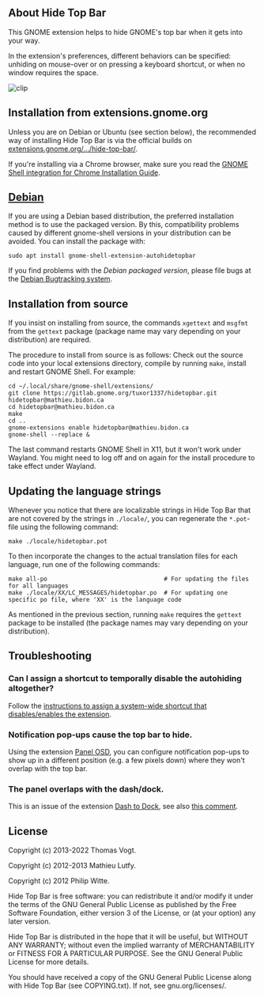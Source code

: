About Hide Top Bar
------------------

This GNOME extension helps to hide GNOME's top bar when it gets into your way.

In the extension's preferences, different behaviors can be specified: unhiding on mouse-over or on pressing a keyboard shortcut, or when no window requires the space.

![clip](./preview.gif)

Installation from extensions.gnome.org
--------------------------------------

Unless you are on Debian or Ubuntu (see section below), the recommended way of installing Hide Top Bar is via the official builds on
[extensions.gnome.org/.../hide-top-bar/](https://extensions.gnome.org/extension/545/hide-top-bar/).

If you're installing via a Chrome browser, make sure you read the
[GNOME Shell integration for Chrome Installation Guide](https://wiki.gnome.org/Projects/GnomeShellIntegrationForChrome/Installation).


[Debian](https://packages.debian.org/unstable/gnome-shell-extension-autohidetopbar)
------

If you are using a Debian based distribution, the preferred installation method is to use
the packaged version. By this, compatibility problems caused by different gnome-shell versions in
your distribution can be avoided. You can install the package with:

    sudo apt install gnome-shell-extension-autohidetopbar

If you find problems with the _Debian packaged version_, please file bugs at
the [Debian Bugtracking system](https://www.debian.org/Bugs/Reporting).

Installation from source
------------------------

If you insist on installing from source, the commands `xgettext` and `msgfmt`
from the `gettext` package (package name may vary depending on your
distribution) are required.

The procedure to install from source is as follows: Check out the source code into your local
extensions directory, compile by running `make`, install and restart GNOME Shell. For example:

    cd ~/.local/share/gnome-shell/extensions/
    git clone https://gitlab.gnome.org/tuxor1337/hidetopbar.git hidetopbar@mathieu.bidon.ca
    cd hidetopbar@mathieu.bidon.ca
    make
    cd ..
    gnome-extensions enable hidetopbar@mathieu.bidon.ca
    gnome-shell --replace &

The last command restarts GNOME Shell in X11, but it won't work under Wayland. You might
need to log off and on again for the install procedure to take effect under Wayland.


Updating the language strings
-----------------------------

Whenever you notice that there are localizable strings in Hide Top Bar that are not
covered by the strings in `./locale/`, you can regenerate the `*.pot`-file using the
following command:

    make ./locale/hidetopbar.pot

To then incorporate the changes to the actual translation files for each language,
run one of the following commands:

    make all-po                                 # For updating the files for all languages
    make ./locale/XX/LC_MESSAGES/hidetopbar.po  # For updating one specific po file, where 'XX' is the language code

As mentioned in the previous section, running `make` requires the `gettext` package
to be installed (the package names may vary depending on your distribution).

Troubleshooting
---------------

### Can I assign a shortcut to temporally disable the autohiding altogether?

Follow the [instructions to assign a system-wide shortcut that disables/enables the extension](https://gitlab.gnome.org/tuxor1337/hidetopbar/issues/43#issuecomment-796583424).

### Notification pop-ups cause the top bar to hide.

Using the extension [Panel OSD](https://extensions.gnome.org/extension/708/panel-osd/), you can configure notification pop-ups to show up in a different position (e.g. a few pixels down) where they won't overlap with the top bar.

### The panel overlaps with the dash/dock.

This is an issue of the extension [Dash to Dock](https://github.com/micheleg/dash-to-dock), see also [this comment](https://github.com/tuxor1337/hidetopbar/issues/149#issuecomment-964419677).

License
-------

Copyright (c) 2013-2022 Thomas Vogt.

Copyright (c) 2012-2013 Mathieu Lutfy.

Copyright (c) 2012 Philip Witte.

Hide Top Bar is free software: you can redistribute it and/or modify it under the terms of the
GNU General Public License as published by the Free Software Foundation, either version 3 of the
License, or (at your option) any later version.

Hide Top Bar is distributed in the hope that it will be useful, but WITHOUT ANY WARRANTY; without
even the implied warranty of MERCHANTABILITY or FITNESS FOR A PARTICULAR PURPOSE.
See the GNU General Public License for more details.

You should have received a copy of the GNU General Public License along with Hide Top Bar (see COPYING.txt).
If not, see gnu.org/licenses/.
